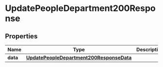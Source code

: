 

# UpdatePeopleDepartment200Response


## Properties

| Name | Type | Description | Notes |
|------------ | ------------- | ------------- | -------------|
|**data** | [**UpdatePeopleDepartment200ResponseData**](UpdatePeopleDepartment200ResponseData.md) |  |  |



